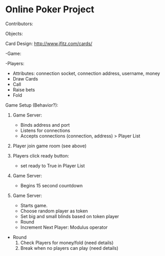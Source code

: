 Online Poker Project
============

Contributors:

Objects:

Card Design:
http://www.jfitz.com/cards/

-Game:
    
    
-Players:

* Attributes: connection socket, connection address, username, money
* Draw Cards
* Call
* Raise bets
* Fold

Game Setup (Behavior?):

1. Game Server:
    * Binds address and port
    * Listens for connections
    * Accepts connections (connection, address) > Player List

2. Player join game room (see above)

3. Players click ready button:
    * set ready to True in Player List

4. Game Server:
    * Begins 15 second countdown

5. Game Server:
    
    * Starts game.
    * Choose random player as token
    * Set big and small blinds based on token player
    * Round
    * Increment Next Player: Modulus operator

* Round
    1. Check Players for money/fold (need details)
    2. Break when no players can play (need details)
